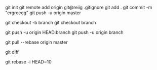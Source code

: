 git init
git remote add origin git@reiig
.gitignore
git add .
git commit -m "ergreeeg"
git push -u origin master

git checkout -b branch
git checkout branch

git push -u origin HEAD:branch
git push -u origin branch

git pull --rebase origin master

git diff

git rebase -i HEAD~10




